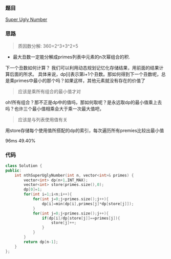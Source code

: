 ### 题目
[Super Ugly Number](https://leetcode-cn.com/problems/super-ugly-number/submissions/)
### 思路
> 质因数分解: 360=2^3+3^2+5

+ 最大丑数一定能分解成primes列表中元素的n次幂组合的积.

下一个丑数如何计算？ 我们可以利用动态规划记忆化存储结果，用前面的结果计算后面的所求。
具体来说，dp[i]表示第i+1个丑数。那如何得到下一个丑数呢，总是乘primes中最小的那个吗？如果这样，其他元素就没有存在的价值了

> 应该是乘所有组合的最小值才对

oh!所有组合？那不正是dp中的值吗，那如何取呢？是永远取dp的最小值乘上去吗？也许三个最小值相乘会大于乘一次最大值吧，

> 应该是与列表使用值有关

用store存储每个使用值所搭配的dp的索引，每次遍历所有premies比较出最小值

96ms 49.40%

### 代码
```c++
class Solution {
public:
    int nthSuperUglyNumber(int n, vector<int>& primes) {
        vector<int> dp(n+1,INT_MAX);
        vector<int> store(primes.size(),0);
        dp[0]=1;
        for(int i=1;i<n;i++){
            for(int j=0;j<primes.size();j++){
                dp[i]=min(dp[i],primes[j]*dp[store[j]]);
            }
            for(int j=0;j<primes.size();j++){
                if(dp[i]/dp[store[j]]==primes[j]){
                    store[j]++;
                }
            }
        }
        return dp[n-1];
    }
};
```
